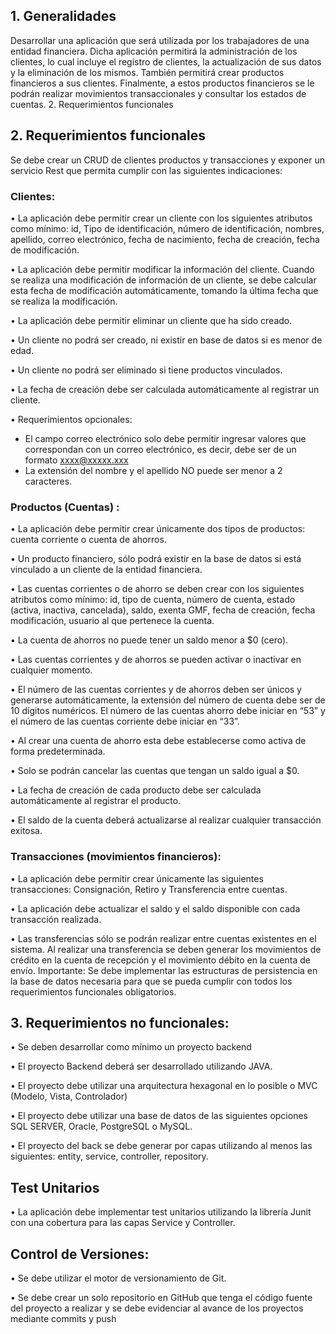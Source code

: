 
## 1. Generalidades
Desarrollar una aplicación que será utilizada por los trabajadores de una entidad financiera. Dicha aplicación permitirá la administración de los clientes, lo cual incluye el registro de clientes, la actualización de sus datos y la eliminación de los mismos. También permitirá crear productos financieros a sus clientes. Finalmente, a estos productos financieros se le podrán realizar movimientos transaccionales y consultar los estados de cuentas. 2. Requerimientos funcionales

## 2. Requerimientos funcionales
Se debe crear un CRUD de clientes productos y transacciones y exponer un servicio Rest que permita cumplir con las siguientes indicaciones:

### Clientes:
• La aplicación debe permitir crear un cliente con los siguientes atributos como mínimo: id, Tipo de identificación, número de identificación, nombres, apellido, correo electrónico, fecha de nacimiento, fecha de creación, fecha de modificación.

• La aplicación debe permitir modificar la información del cliente. Cuando se realiza una modificación de información de un cliente, se debe calcular esta fecha de modificación automáticamente, tomando la última fecha que se realiza la modificación.

• La aplicación debe permitir eliminar un cliente que ha sido creado.

• Un cliente no podrá ser creado, ni existir en base de datos si es menor de edad.

• Un cliente no podrá ser eliminado si tiene productos vinculados.

• La fecha de creación debe ser calculada automáticamente al registrar un cliente.

• Requerimientos opcionales:
- El campo correo electrónico solo debe permitir ingresar valores que correspondan con un correo electrónico, es decir, debe ser de un formato xxxx@xxxxx.xxx
- La extensión del nombre y el apellido NO puede ser menor a 2 caracteres.

### Productos (Cuentas) :
• La aplicación debe permitir crear únicamente dos tipos de productos: cuenta corriente o cuenta de ahorros.

• Un producto financiero, sólo podrá existir en la base de datos si está vinculado a un cliente de la entidad financiera.

• Las cuentas corrientes o de ahorro se deben crear con los siguientes atributos como mínimo: id, tipo de cuenta, número de cuenta, estado (activa, inactiva, cancelada), saldo, exenta GMF, fecha de creación, fecha modificación, usuario al que pertenece la cuenta.

• La cuenta de ahorros no puede tener un saldo menor a $0 (cero).

• Las cuentas corrientes y de ahorros se pueden activar o inactivar en cualquier momento.

• El número de las cuentas corrientes y de ahorros deben ser únicos y generarse automáticamente, la extensión del número de cuenta debe ser de 10 dígitos numéricos. El número de las cuentas ahorro debe iniciar en “53” y el número de las cuentas corriente debe iniciar en “33”.

• Al crear una cuenta de ahorro esta debe establecerse como activa de forma predeterminada.

• Solo se podrán cancelar las cuentas que tengan un saldo igual a $0.

• La fecha de creación de cada producto debe ser calculada automáticamente al registrar el producto.

• El saldo de la cuenta deberá actualizarse al realizar cualquier transacción exitosa.

### Transacciones (movimientos financieros):

• La aplicación debe permitir crear únicamente las siguientes transacciones: Consignación, Retiro y Transferencia entre cuentas.


• La aplicación debe actualizar el saldo y el saldo disponible con cada transacción realizada.

• Las transferencias sólo se podrán realizar entre cuentas existentes en el sistema. Al realizar una transferencia se deben generar los movimientos de crédito en la cuenta de recepción y el movimiento débito en la cuenta de envío. Importante: Se debe implementar las estructuras de persistencia en la base de datos necesaria para que se pueda cumplir con todos los requerimientos funcionales obligatorios.

## 3. Requerimientos no funcionales:
• Se deben desarrollar como mínimo un proyecto backend

• El proyecto Backend deberá ser desarrollado utilizando JAVA.

• El proyecto debe utilizar una arquitectura hexagonal en lo posible o MVC (Modelo, Vista, Controlador)

• El proyecto debe utilizar una base de datos de las siguientes opciones SQL SERVER, Oracle, PostgreSQL o MySQL.

• El proyecto del back se debe generar por capas utilizando al menos las siguientes: entity, service, controller, repository.

## Test Unitarios
• La aplicación debe implementar test unitarios utilizando la librería Junit con una cobertura para las capas Service y Controller.

## Control de Versiones:
• Se debe utilizar el motor de versionamiento de Git.

• Se debe crear un solo repositorio en GitHub que tenga el código fuente del proyecto a realizar y se debe evidenciar al avance de los proyectos mediante commits y push
